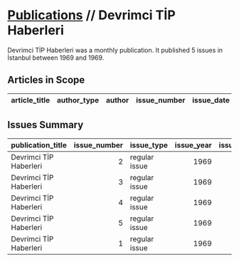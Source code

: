 # [Publications](firstlevel_publications.md) // Devrimci TİP Haberleri

Devrimci TİP Haberleri was a monthly publication. It published 5 issues in İstanbul between 1969 and 1969.

## Articles in Scope

| article_title   | author_type   | author   | issue_number   | issue_date   | pages   |
|-----------------|---------------|----------|----------------|--------------|---------|

## Issues Summary

| publication_title      |   issue_number | issue_type    |   issue_year |   issue_month |   issue_day |
|:-----------------------|---------------:|:--------------|-------------:|--------------:|------------:|
| Devrimci TİP Haberleri |              2 | regular issue |         1969 |            10 |          10 |
| Devrimci TİP Haberleri |              3 | regular issue |         1969 |            11 |           8 |
| Devrimci TİP Haberleri |              4 | regular issue |         1969 |            11 |          27 |
| Devrimci TİP Haberleri |              5 | regular issue |         1969 |            12 |          26 |
| Devrimci TİP Haberleri |              1 | regular issue |         1969 |             9 |          25 |
